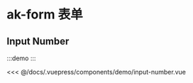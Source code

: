 # ak-form 表单

## Input Number

:::demo
<demo-input-number></demo-input-number>
:::

<<< @/docs/.vuepress/components/demo/input-number.vue
